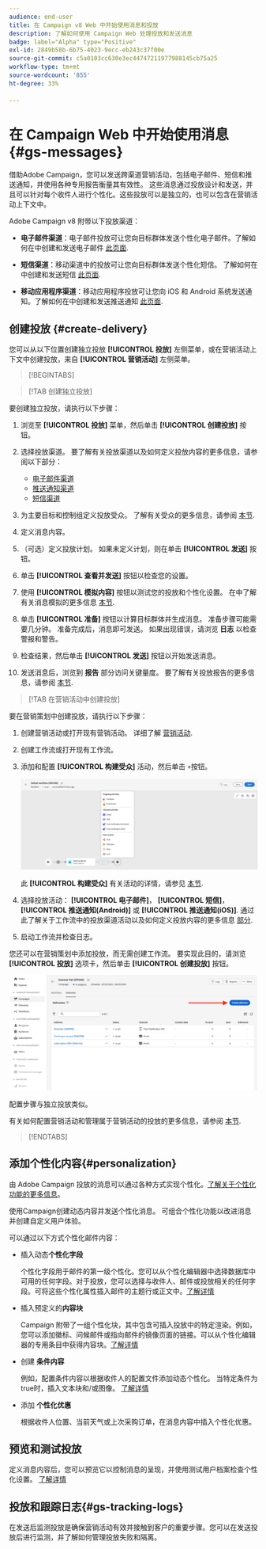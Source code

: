 ```yaml
---
audience: end-user
title: 在 Campaign v8 Web 中开始使用消息和投放
description: 了解如何使用 Campaign Web 处理投放和发送消息
badge: label="Alpha" type="Positive"
exl-id: 2849b58b-6b75-4023-9ecc-eb243c37f00e
source-git-commit: c5a0103cc630e3ec44747211977988145cb75a25
workflow-type: tm+mt
source-wordcount: '855'
ht-degree: 33%

---
```


# 在 Campaign Web 中开始使用消息 {#gs-messages}

借助Adobe Campaign，您可以发送跨渠道营销活动，包括电子邮件、短信和推送通知，并使用各种专用报告衡量其有效性。 这些消息通过投放设计和发送，并且可以针对每个收件人进行个性化。这些投放可以是独立的，也可以包含在营销活动上下文中。

Adobe Campaign v8 附带以下投放渠道：

* **电子邮件渠道**：电子邮件投放可让您向目标群体发送个性化电子邮件。了解如何在中创建和发送电子邮件 [此页面](../email/create-email.md).

* **短信渠道**：移动渠道中的投放可让您向目标群体发送个性化短信。  了解如何在中创建和发送短信 [此页面](../sms/create-sms.md).

* **移动应用程序渠道**：移动应用程序投放可让您向 iOS 和 Android 系统发送通知。了解如何在中创建和发送推送通知 [此页面](../push/gs-push.md).

## 创建投放 {#create-delivery}

您可以从以下位置创建独立投放 **[!UICONTROL 投放]** 左侧菜单，或在营销活动上下文中创建投放，来自 **[!UICONTROL 营销活动]** 左侧菜单。

>[!BEGINTABS]

>[!TAB 创建独立投放]

要创建独立投放，请执行以下步骤：

1. 浏览至 **[!UICONTROL 投放]** 菜单，然后单击 **[!UICONTROL 创建投放]** 按钮。
1. 选择投放渠道。 要了解有关投放渠道以及如何定义投放内容的更多信息，请参阅以下部分：

   * [电子邮件渠道](../email/create-email.md)
   * [推送通知渠道](../push/gs-push.md)
   * [短信渠道](../sms/create-sms.md)

1. 为主要目标和控制组定义投放受众。 了解有关受众的更多信息，请参阅 [本节](../audience/about-audiences.md).
1. 定义消息内容。
1. （可选）定义投放计划。 如果未定义计划，则在单击 **[!UICONTROL 发送]** 按钮。
1. 单击  **[!UICONTROL 查看并发送]** 按钮以检查您的设置。
1. 使用  **[!UICONTROL 模拟内容]** 按钮以测试您的投放和个性化设置。 在中了解有关消息模拟的更多信息 [本节](../preview-test/preview-test.md).
1. 单击  **[!UICONTROL 准备]** 按钮以计算目标群体并生成消息。 准备步骤可能需要几分钟。 准备完成后，消息即可发送。 如果出现错误，请浏览 **日志** 以检查警报和警告。
1. 检查结果，然后单击  **[!UICONTROL 发送]** 按钮以开始发送消息。
1. 发送消息后，浏览到 **报告** 部分访问关键量度。 要了解有关投放报告的更多信息，请参阅 [本节](../reporting/reports.md).

>[!TAB 在营销活动中创建投放]

要在营销策划中创建投放，请执行以下步骤：

1. 创建营销活动或打开现有营销活动。 详细了解 [营销活动](../campaigns/gs-campaigns.md).
1. 创建工作流或打开现有工作流。
1. 添加和配置 **[!UICONTROL 构建受众]** 活动，然后单击 `+`按钮。

   ![](assets/add-delivery-in-wf.png)

   此 **[!UICONTROL 构建受众]** 有关活动的详情，请参见 [本节](../workflows/targeting-activities.md).

1. 选择投放活动： **[!UICONTROL 电子邮件]**， **[!UICONTROL 短信]**， **[!UICONTROL 推送通知(Android)]** 或 **[!UICONTROL 推送通知(iOS)]**. 通过此了解关于工作流中的投放渠道活动以及如何定义投放内容的更多信息 [部分](../workflows/channel-activities.md).
1. 启动工作流并检查日志。

您还可以在营销策划中添加投放，而无需创建工作流。 要实现此目的，请浏览 **[!UICONTROL 投放]** 选项卡，然后单击 **[!UICONTROL 创建投放]** 按钮。

![](assets/new-campaign-delivery.png)

配置步骤与独立投放类似。

有关如何配置营销活动和管理属于营销活动的投放的更多信息，请参阅 [本节](../campaigns/gs-campaigns.md).

>[!ENDTABS]


## 添加个性化内容{#personalization}

由 Adobe Campaign 投放的消息可以通过各种方式实现个性化。[了解关于个性化功能的更多信息](../personalization/personalize.md)。

使用Campaign创建动态内容并发送个性化消息。 可组合个性化功能以改进消息并创建自定义用户体验。

可以通过以下方式个性化邮件内容：

* 插入动态&#x200B;**个性化字段**

   个性化字段用于邮件的第一级个性化。您可以从个性化编辑器中选择数据库中可用的任何字段。对于投放，您可以选择与收件人、邮件或投放相关的任何字段。可将这些个性化属性插入邮件的主题行或正文中。[了解详情](../personalization/personalize.md)

* 插入预定义的&#x200B;**内容块**

   Campaign 附带了一组个性化块，其中包含可插入投放中的特定渲染。例如，您可以添加徽标、问候邮件或指向邮件的镜像页面的链接。可以从个性化编辑器的专用条目中获得内容块。[了解详情](../personalization/personalize.md#ootb-content-blocks)

* 创建 **条件内容**

   例如，配置条件内容以根据收件人的配置文件添加动态个性化。 当特定条件为true时，插入文本块和/或图像。 [了解详情](../personalization/conditions.md)

* 添加 **个性化优惠**

   根据收件人位置、当前天气或上次采购订单，在消息内容中插入个性化优惠。


## 预览和测试投放

定义消息内容后，您可以预览它以控制消息的呈现，并使用测试用户档案检查个性化设置。 [了解详情](../preview-test/preview-test.md)


## 投放和跟踪日志{#gs-tracking-logs}

在发送后监测投放是确保营销活动有效并接触到客户的重要步骤。您可以在发送投放后进行监测，并了解如何管理投放失败和隔离。
